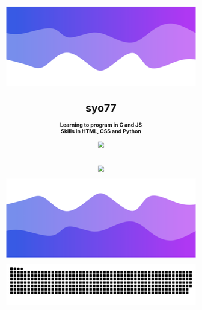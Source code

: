 ![Header](https://github.com/syo77/syo77/blob/99603d0e13ec9cf5c37b534270ed74e09fc68cb0/header.png)

<h1 align="center">syo77</h1>
<a href="https://github.com/syo77"></a>

</p>
<h4 align="center">Learning to program in C and JS<br>Skills in HTML, CSS and Python</h5>
<p align="center">
           <img src="https://skillicons.dev/icons?i=c,py,js,html,css"/>
</p>

<br>

<p align="center">
  <img src="https://github-readme-stats.vercel.app/api/?username=syo77&title_color=674fc9&text_color=9f9f9f&show_icons=true&bg_color=00000000&hide_border=true&icon_color=674fc9&hide_title=true&count_private=true" />
</p>

![Footer](https://github.com/syo77/syo77/blob/99603d0e13ec9cf5c37b534270ed74e09fc68cb0/footer.png)

![Snake animation](https://github.com/syo77/syo77/blob/main/snake.svg)
